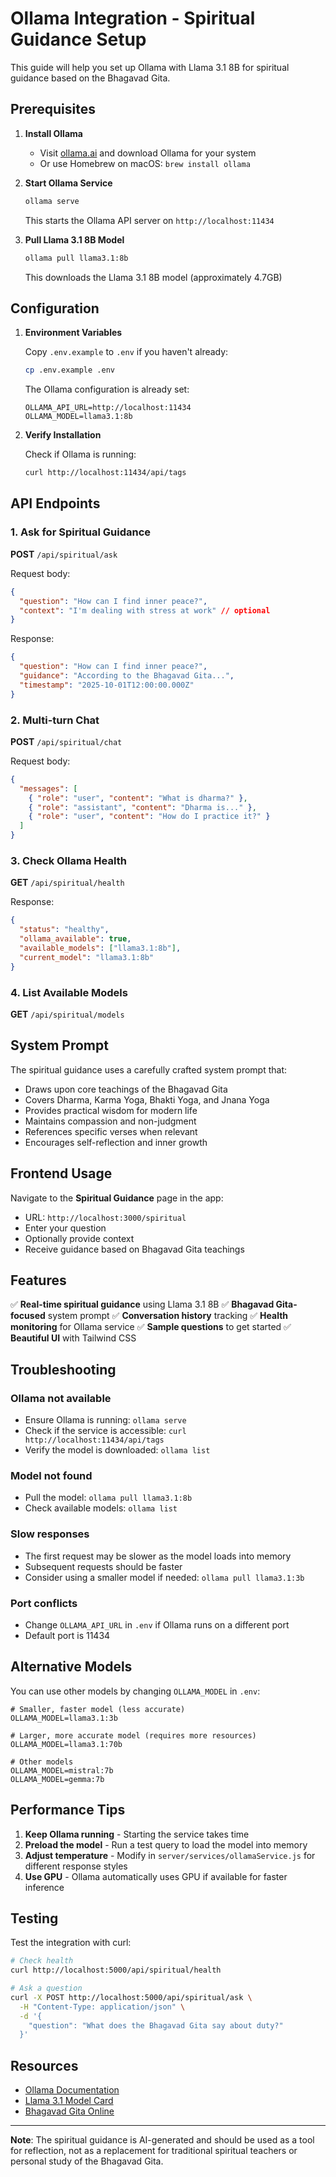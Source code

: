 # Ollama Integration - Spiritual Guidance Setup

This guide will help you set up Ollama with Llama 3.1 8B for spiritual guidance based on the Bhagavad Gita.

## Prerequisites

1. **Install Ollama**
   - Visit [ollama.ai](https://ollama.ai) and download Ollama for your system
   - Or use Homebrew on macOS: `brew install ollama`

2. **Start Ollama Service**
   ```bash
   ollama serve
   ```
   This starts the Ollama API server on `http://localhost:11434`

3. **Pull Llama 3.1 8B Model**
   ```bash
   ollama pull llama3.1:8b
   ```
   This downloads the Llama 3.1 8B model (approximately 4.7GB)

## Configuration

1. **Environment Variables**
   
   Copy `.env.example` to `.env` if you haven't already:
   ```bash
   cp .env.example .env
   ```

   The Ollama configuration is already set:
   ```env
   OLLAMA_API_URL=http://localhost:11434
   OLLAMA_MODEL=llama3.1:8b
   ```

2. **Verify Installation**
   
   Check if Ollama is running:
   ```bash
   curl http://localhost:11434/api/tags
   ```

## API Endpoints

### 1. Ask for Spiritual Guidance
**POST** `/api/spiritual/ask`

Request body:
```json
{
  "question": "How can I find inner peace?",
  "context": "I'm dealing with stress at work" // optional
}
```

Response:
```json
{
  "question": "How can I find inner peace?",
  "guidance": "According to the Bhagavad Gita...",
  "timestamp": "2025-10-01T12:00:00.000Z"
}
```

### 2. Multi-turn Chat
**POST** `/api/spiritual/chat`

Request body:
```json
{
  "messages": [
    { "role": "user", "content": "What is dharma?" },
    { "role": "assistant", "content": "Dharma is..." },
    { "role": "user", "content": "How do I practice it?" }
  ]
}
```

### 3. Check Ollama Health
**GET** `/api/spiritual/health`

Response:
```json
{
  "status": "healthy",
  "ollama_available": true,
  "available_models": ["llama3.1:8b"],
  "current_model": "llama3.1:8b"
}
```

### 4. List Available Models
**GET** `/api/spiritual/models`

## System Prompt

The spiritual guidance uses a carefully crafted system prompt that:

- Draws upon core teachings of the Bhagavad Gita
- Covers Dharma, Karma Yoga, Bhakti Yoga, and Jnana Yoga
- Provides practical wisdom for modern life
- Maintains compassion and non-judgment
- References specific verses when relevant
- Encourages self-reflection and inner growth

## Frontend Usage

Navigate to the **Spiritual Guidance** page in the app:
- URL: `http://localhost:3000/spiritual`
- Enter your question
- Optionally provide context
- Receive guidance based on Bhagavad Gita teachings

## Features

✅ **Real-time spiritual guidance** using Llama 3.1 8B
✅ **Bhagavad Gita-focused** system prompt
✅ **Conversation history** tracking
✅ **Health monitoring** for Ollama service
✅ **Sample questions** to get started
✅ **Beautiful UI** with Tailwind CSS

## Troubleshooting

### Ollama not available
- Ensure Ollama is running: `ollama serve`
- Check if the service is accessible: `curl http://localhost:11434/api/tags`
- Verify the model is downloaded: `ollama list`

### Model not found
- Pull the model: `ollama pull llama3.1:8b`
- Check available models: `ollama list`

### Slow responses
- The first request may be slower as the model loads into memory
- Subsequent requests should be faster
- Consider using a smaller model if needed: `ollama pull llama3.1:3b`

### Port conflicts
- Change `OLLAMA_API_URL` in `.env` if Ollama runs on a different port
- Default port is 11434

## Alternative Models

You can use other models by changing `OLLAMA_MODEL` in `.env`:

```env
# Smaller, faster model (less accurate)
OLLAMA_MODEL=llama3.1:3b

# Larger, more accurate model (requires more resources)
OLLAMA_MODEL=llama3.1:70b

# Other models
OLLAMA_MODEL=mistral:7b
OLLAMA_MODEL=gemma:7b
```

## Performance Tips

1. **Keep Ollama running** - Starting the service takes time
2. **Preload the model** - Run a test query to load the model into memory
3. **Adjust temperature** - Modify in `server/services/ollamaService.js` for different response styles
4. **Use GPU** - Ollama automatically uses GPU if available for faster inference

## Testing

Test the integration with curl:

```bash
# Check health
curl http://localhost:5000/api/spiritual/health

# Ask a question
curl -X POST http://localhost:5000/api/spiritual/ask \
  -H "Content-Type: application/json" \
  -d '{
    "question": "What does the Bhagavad Gita say about duty?"
  }'
```

## Resources

- [Ollama Documentation](https://github.com/ollama/ollama)
- [Llama 3.1 Model Card](https://ollama.ai/library/llama3.1)
- [Bhagavad Gita Online](https://www.holy-bhagavad-gita.org/)

---

**Note**: The spiritual guidance is AI-generated and should be used as a tool for reflection, not as a replacement for traditional spiritual teachers or personal study of the Bhagavad Gita.
